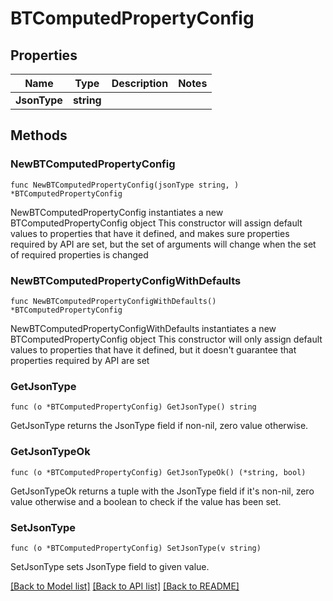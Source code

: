 # BTComputedPropertyConfig

## Properties

Name | Type | Description | Notes
------------ | ------------- | ------------- | -------------
**JsonType** | **string** |  | 

## Methods

### NewBTComputedPropertyConfig

`func NewBTComputedPropertyConfig(jsonType string, ) *BTComputedPropertyConfig`

NewBTComputedPropertyConfig instantiates a new BTComputedPropertyConfig object
This constructor will assign default values to properties that have it defined,
and makes sure properties required by API are set, but the set of arguments
will change when the set of required properties is changed

### NewBTComputedPropertyConfigWithDefaults

`func NewBTComputedPropertyConfigWithDefaults() *BTComputedPropertyConfig`

NewBTComputedPropertyConfigWithDefaults instantiates a new BTComputedPropertyConfig object
This constructor will only assign default values to properties that have it defined,
but it doesn't guarantee that properties required by API are set

### GetJsonType

`func (o *BTComputedPropertyConfig) GetJsonType() string`

GetJsonType returns the JsonType field if non-nil, zero value otherwise.

### GetJsonTypeOk

`func (o *BTComputedPropertyConfig) GetJsonTypeOk() (*string, bool)`

GetJsonTypeOk returns a tuple with the JsonType field if it's non-nil, zero value otherwise
and a boolean to check if the value has been set.

### SetJsonType

`func (o *BTComputedPropertyConfig) SetJsonType(v string)`

SetJsonType sets JsonType field to given value.



[[Back to Model list]](../README.md#documentation-for-models) [[Back to API list]](../README.md#documentation-for-api-endpoints) [[Back to README]](../README.md)


